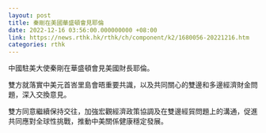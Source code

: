 ```yaml
---
layout: post
title: 秦剛在美國華盛頓會見耶倫
date: 2022-12-16 03:56:00.000000000 +08:00
link: https://news.rthk.hk/rthk/ch/component/k2/1680056-20221216.htm
categories: rthk
---
```


中國駐美大使秦剛在華盛頓會見美國財長耶倫。 

雙方就落實中美元首峇里島會晤重要共識，以及共同關心的雙邊和多邊經濟財金問題，深入交換意見。

雙方同意繼續保持交往，加強宏觀經濟政策協調及在雙邊經貿問題上的溝通，促進共同應對全球性挑戰，推動中美關係健康穩定發展。
